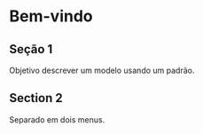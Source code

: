 # Bem-vindo


## Seção 1

Objetivo descrever um modelo usando um padrão.


## Section 2

Separado em dois menus.